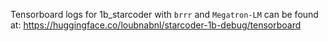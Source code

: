 Tensorboard logs for 1b_starcoder with `brrr` and `Megatron-LM` can be found at: https://huggingface.co/loubnabnl/starcoder-1b-debug/tensorboard
